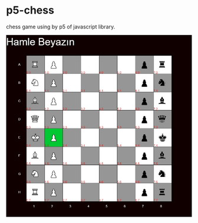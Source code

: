 # p5-chess
chess game using by p5 of javascript library.


![image1](screenshots/default_game_board.jpg)
